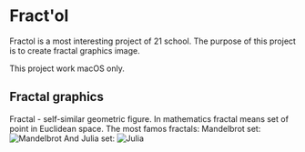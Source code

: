 # Fract'ol

 Fractol is a most interesting project of 21 school. The purpose of this project is to create fractal graphics image.

 This project work macOS only.
 
 ## Fractal graphics
 
 Fractal - self-similar geometric figure. In mathematics fractal means set of point in Euclidean space.
 The most famos fractals: Mandelbrot set: ![Mandelbrot](https://github.com/Arnisfet/fract-ol/blob/master/images/Mandelbrot_set.gif?raw=true)
 And Julia set: ![Julia]()
